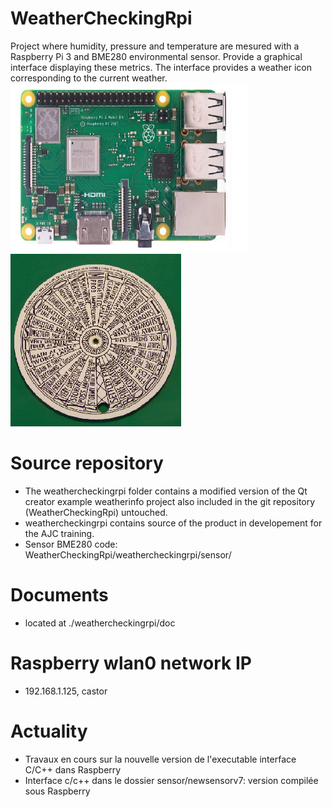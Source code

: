 # WeatherCheckingRpi
Project where humidity, pressure and temperature are mesured with a Raspberry Pi 3 and BME280 environmental sensor. Provide a graphical interface displaying these metrics.
The interface provides a weather icon corresponding to the current weather.
![Raspberry Pi 3](rp3modb_small.png)
![Zambretti](zambretti_small.png)


# Source repository
- The weathercheckingrpi folder contains a modified version of the Qt creator example weatherinfo project also included in the git repository (WeatherCheckingRpi) untouched.
- weathercheckingrpi contains source of the product in developement for the AJC training.
- Sensor BME280 code: WeatherCheckingRpi/weathercheckingrpi/sensor/


# Documents
- located at ./weathercheckingrpi/doc

# Raspberry wlan0 network IP
- 192.168.1.125, castor

# Actuality
- Travaux en cours sur la nouvelle version de l'executable interface C/C++ dans Raspberry 
- Interface c/c++ dans le dossier sensor/newsensorv7: version compilée sous Raspberry

